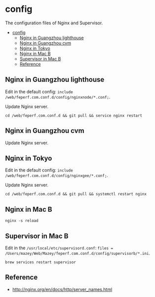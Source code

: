 # config

The configuration files of Nginx and Supervisor.

- [config](#config)
  - [Nginx in Guangzhou lighthouse](#nginx-in-guangzhou-lighthouse)
  - [Nginx in Guangzhou cvm](#nginx-in-guangzhou-cvm)
  - [Nginx in Tokyo](#nginx-in-tokyo)
  - [Nginx in Mac B](#nginx-in-mac-b)
  - [Supervisor in Mac B](#supervisor-in-mac-b)
  - [Reference](#reference)

## Nginx in Guangzhou lighthouse

Edit in the default config: `include /web/feperf.com.conf.d/config/nginxnode/*.conf;`.

Update Nginx server.

```
cd /web/feperf.com.conf.d && git pull && service nginx restart
```

## Nginx in Guangzhou cvm

Update Nginx server.

## Nginx in Tokyo

Edit in the default config: `include /web/feperf.com.conf.d/config/nginxgee/*.conf;`.

Update Nginx server.

```
cd /web/feperf.com.conf.d && git pull && systemctl restart nginx
```

## Nginx in Mac B

```
nginx -s reload
```

## Supervisor in Mac B

Edit in the `/usr/local/etc/supervisord.conf`: `files = /Users/mazey/Web/Mazey/feperf.com.conf.d/config/supervisorb/*.ini`.

```
brew services restart supervisor
```

## Reference

- http://nginx.org/en/docs/http/server_names.html

